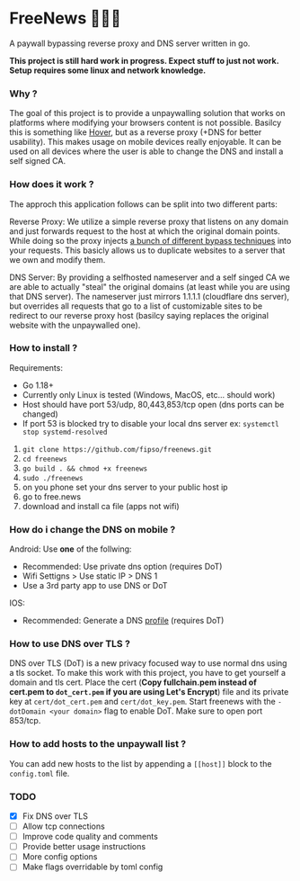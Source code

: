 # FreeNews 🔨💵🧱

A paywall bypassing reverse proxy and DNS server written in go.

**This project is still hard work in progress. Expect stuff to just not work. Setup requires some linux and network knowledge.**

### Why ?

The goal of this project is to provide a unpaywalling solution that works on platforms where modifying your browsers content is not possible.
Basilcy this is something like [Hover](https://github.com/nathan-149/hover-paywalls-browser-extension), but as a reverse proxy (+DNS for better usability). This makes usage on mobile devices really enjoyable.
It can be used on all devices where the user is able to change the DNS and install a self signed CA.

### How does it work ?

The approch this application follows can be split into two different parts:

Reverse Proxy:
We utilize a simple reverse proxy that listens on any domain and just forwards request to the host at which the original domain points. While doing so the proxy injects [a bunch of different bypass techniques](https://medium.datadriveninvestor.com/how-to-bypass-any-paywall-for-free-df87832cbff7) into your requests. This basicly allows us to duplicate websites to a server that we own and modify them.

DNS Server:
By providing a selfhosted nameserver and a self singed CA we are able to actually "steal" the original domains (at least while you are using that DNS server).
The nameserver just mirrors 1.1.1.1 (cloudflare dns server), but overrides all requests that go to a list of customizable sites to be redirect to our reverse proxy host (basilcy saying replaces the original website with the unpaywalled one).

### How to install ?

Requirements:

- Go 1.18+
- Currently only Linux is tested (Windows, MacOS, etc... should work)
- Host should have port 53/udp, 80,443,853/tcp open (dns ports can be changed)
- If port 53 is blocked try to disable your local dns server ex: `systemctl stop systemd-resolved`

1. `git clone https://github.com/fipso/freenews.git`
2. `cd freenews`
3. `go build . && chmod +x freenews`
4. `sudo ./freenews`
5. on you phone set your dns server to your public host ip
6. go to free.news
7. download and install ca file (apps not wifi)

### How do i change the DNS on mobile ?

Android:
Use **one** of the follwing:

- Recommended: Use private dns option (requires DoT)
- Wifi Settigns > Use static IP > DNS 1
- Use a 3rd party app to use DNS or DoT

IOS:

- Recommended: Generate a DNS [profile](https://dns.notjakob.com/index.html) (requires DoT)

### How to use DNS over TLS ?

DNS over TLS (DoT) is a new privacy focused way to use normal dns using a tls socket.
To make this work with this project, you have to get yourself a domain and tls cert.
Place the cert (**Copy fullchain.pem instead of cert.pem to `dot_cert.pem` if you are using Let's Encrypt**) file and its private key at `cert/dot_cert.pem` and `cert/dot_key.pem`.
Start freenews with the `-dotDomain <your domain>` flag to enable DoT. Make sure to open port 853/tcp.

### How to add hosts to the unpaywall list ?

You can add new hosts to the list by appending a `[[host]]` block to the `config.toml` file.

### TODO

- [x] Fix DNS over TLS
- [ ] Allow tcp connections
- [ ] Improve code quality and comments
- [ ] Provide better usage instructions
- [ ] More config options
- [ ] Make flags overridable by toml config

